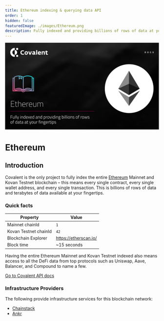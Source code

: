 ```yaml
---
title: Ethereum indexing & querying data API
order: 1
hidden: false
featuredImage: ./images/Ethereum.png
description: Fully indexed and providing billions of rows of data at your fingertips. 
---
```


![Ethereum network banner](./images/Ethereum.png)

# Ethereum

## Introduction

Covalent is the only project to fully index the entire [Ethereum](https://ethereum.org/en/) Mainnet and Kovan Testnet blockchain – this means every single contract, every single wallet address, and every single transaction. This is billions of rows of data and terabytes of data available at your fingertips.


### Quick facts

<TableWrap>

|Property|Value|
|---|---|
|Mainnet chainId|`1`|
|Kovan Testnet chainId|`42`|
|Blockchain Explorer|https://etherscan.io/|
|Block time|~15 seconds|

</TableWrap>


<!-- ### Overview Video
<YouTube id="kdwfIrRJ4DE"/> -->

Having the entire Ethereum Mainnet and Kovan Testnet indexed also means access to all the DeFi data from top protocols such as Uniswap, Aave, Balancer, and Compound to name a few. 

<a target="_blank" class="Button Button-is-docs-primary" href="https://www.covalenthq.com/docs/api/">Go to Covalent API docs</a>


### Infrastructure Providers
The following provide infrastructure services for this blockchain network:
* [Chainstack](../../service-providers/chainstack)
* [Ankr](../../service-providers/ankr)